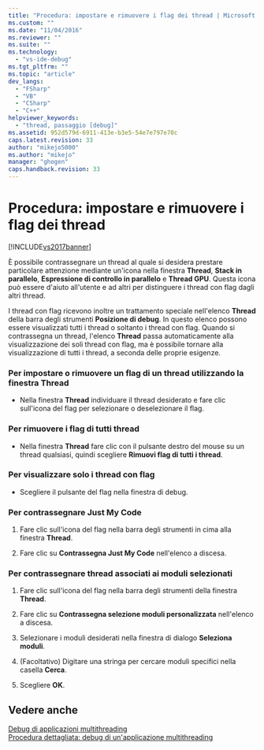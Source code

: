 ```yaml
---
title: "Procedura: impostare e rimuovere i flag dei thread | Microsoft Docs"
ms.custom: ""
ms.date: "11/04/2016"
ms.reviewer: ""
ms.suite: ""
ms.technology: 
  - "vs-ide-debug"
ms.tgt_pltfrm: ""
ms.topic: "article"
dev_langs: 
  - "FSharp"
  - "VB"
  - "CSharp"
  - "C++"
helpviewer_keywords: 
  - "thread, passaggio [debug]"
ms.assetid: 952d579d-6911-413e-b3e5-54e7e797e70c
caps.latest.revision: 33
author: "mikejo5000"
ms.author: "mikejo"
manager: "ghogen"
caps.handback.revision: 33
---
```

# Procedura: impostare e rimuovere i flag dei thread
[!INCLUDE[vs2017banner](../code-quality/includes/vs2017banner.md)]

È possibile contrassegnare un thread al quale si desidera prestare particolare attenzione mediante un'icona nella finestra **Thread**, **Stack in parallelo**, **Espressione di controllo in parallelo** e **Thread GPU**.  Questa icona può essere d'aiuto all'utente e ad altri per distinguere i thread con flag dagli altri thread.  
  
 I thread con flag ricevono inoltre un trattamento speciale nell'elenco **Thread** della barra degli strumenti **Posizione di debug**.  In questo elenco possono essere visualizzati tutti i thread o soltanto i thread con flag.  Quando si contrassegna un thread, l'elenco **Thread** passa automaticamente alla visualizzazione dei soli thread con flag, ma è possibile tornare alla visualizzazione di tutti i thread, a seconda delle proprie esigenze.  
  
### Per impostare o rimuovere un flag di un thread utilizzando la finestra Thread  
  
-   Nella finestra **Thread** individuare il thread desiderato e fare clic sull'icona del flag per selezionare o deselezionare il flag.  
  
### Per rimuovere i flag di tutti thread  
  
-   Nella finestra **Thread** fare clic con il pulsante destro del mouse su un thread qualsiasi, quindi scegliere **Rimuovi flag di tutti i thread**.  
  
### Per visualizzare solo i thread con flag  
  
-   Scegliere il pulsante del flag nella finestra di debug.  
  
### Per contrassegnare Just My Code  
  
1.  Fare clic sull'icona del flag nella barra degli strumenti in cima alla finestra **Thread**.  
  
2.  Fare clic su **Contrassegna Just My Code** nell'elenco a discesa.  
  
### Per contrassegnare thread associati ai moduli selezionati  
  
1.  Fare clic sull'icona del flag nella barra degli strumenti della finestra **Thread**.  
  
2.  Fare clic su **Contrassegna selezione moduli personalizzata** nell'elenco a discesa.  
  
3.  Selezionare i moduli desiderati nella finestra di dialogo **Seleziona moduli**.  
  
4.  \(Facoltativo\) Digitare una stringa per cercare moduli specifici nella casella **Cerca**.  
  
5.  Scegliere **OK**.  
  
## Vedere anche  
 [Debug di applicazioni multithreading](../debugger/debug-multithreaded-applications-in-visual-studio.md)   
 [Procedura dettagliata: debug di un'applicazione multithreading](../debugger/walkthrough-debugging-a-multithreaded-application.md)